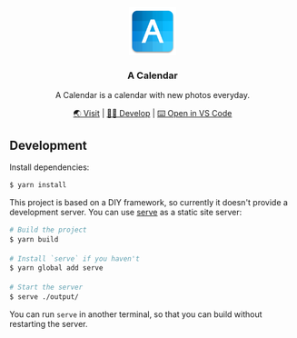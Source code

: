 <p align="center"><img src="./public/favicon.png" alt="The logo of A Calendar" width="84" height="84"></p>

<h3 align="center">A Calendar</h3>

<p align="center">A Calendar is a calendar with new photos everyday.</p>

<p align="center"><a href="https://a-calendar.vercel.app/">🌏 Visit</a> | <a href="#development">🧑‍💻 Develop</a> | <a href="https://open.vscode.dev/MrWillCom/a-calendar">⌨️ Open in VS Code</a></p>

## Development

Install dependencies:

```sh
$ yarn install
```

This project is based on a DIY framework, so currently it doesn't provide a development server. You can use [serve](https://github.com/vercel/serve) as a static site server:

```sh
# Build the project
$ yarn build

# Install `serve` if you haven't
$ yarn global add serve

# Start the server
$ serve ./output/
```

You can run `serve` in another terminal, so that you can build without restarting the server.
